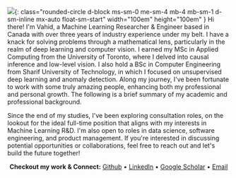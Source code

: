 ![](https://github.com/vahidzee.png){: class="rounded-circle d-block ms-sm-0 me-sm-4 mb-4 mb-sm-1 d-sm-inline mx-auto float-sm-start"  width="100em" height="100em" }
Hi there! I'm Vahid, a Machine Learning Researcher & Engineer based in Canada with over three years of industry experience under my belt. I have a knack for solving problems through a mathematical lens, particularly in the realm of deep learning and computer vision. I earned my MSc in Applied Computing from the University of Toronto, where I delved into causal inference and low-level vision. I also hold a BSc in Computer Engineering from Sharif University of Technology, in which I focused on unsupervised deep learning and anomaly detection. Along my journey, I've been fortunate to work with some truly amazing people, enhancing both my professional and personal growth. The following is a brief summary of my academic and professional background. 

Since the end of my studies, I've been exploring consultation roles, on the lookout for the ideal full-time position that aligns with my interests in Machine Learning R&D. I'm also open to roles in data science, software engineering, and product management. If you're interested in discussing potential opportunities or collaborations, feel free to reach out and let's build the future together!

<p align="center">
  <b>Checkout my work & Connect:</b>
  <a href="https://github.com/vahidzee">Github</a> •
  <a href="https://linkedin.com/in/vahid-zehtab">LinkedIn</a> •
  <a href="https://scholar.google.com/citations?user=5Orm8YIAAAAJr">Google Scholar</a> •
  <a href="mailto:vahid@zehtab.me">Email</a> 
</p>
